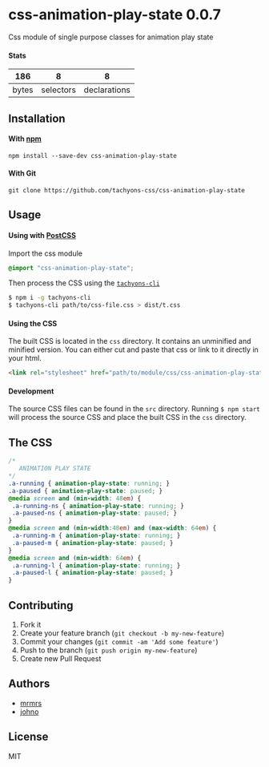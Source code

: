 # css-animation-play-state 0.0.7

Css module of single purpose classes for animation play state

#### Stats

186 | 8 | 8
---|---|---
bytes | selectors | declarations

## Installation

#### With [npm](https://npmjs.com)

```
npm install --save-dev css-animation-play-state
```

#### With Git

```
git clone https://github.com/tachyons-css/css-animation-play-state
```

## Usage

#### Using with [PostCSS](https://github.com/postcss/postcss)

Import the css module

```css
@import "css-animation-play-state";
```

Then process the CSS using the [`tachyons-cli`](https://github.com/tachyons-css/tachyons-cli)

```sh
$ npm i -g tachyons-cli
$ tachyons-cli path/to/css-file.css > dist/t.css
```

#### Using the CSS

The built CSS is located in the `css` directory. It contains an unminified and minified version.
You can either cut and paste that css or link to it directly in your html.

```html
<link rel="stylesheet" href="path/to/module/css/css-animation-play-state">
```

#### Development

The source CSS files can be found in the `src` directory.
Running `$ npm start` will process the source CSS and place the built CSS in the `css` directory.

## The CSS

```css
/*
   ANIMATION PLAY STATE
*/
.a-running { animation-play-state: running; }
.a-paused { animation-play-state: paused; }
@media screen and (min-width: 48em) {
 .a-running-ns { animation-play-state: running; }
 .a-paused-ns { animation-play-state: paused; }
}
@media screen and (min-width:48em) and (max-width: 64em) {
 .a-running-m { animation-play-state: running; }
 .a-paused-m { animation-play-state: paused; }
}
@media screen and (min-width: 64em) {
 .a-running-l { animation-play-state: running; }
 .a-paused-l { animation-play-state: paused; }
}
```

## Contributing

1. Fork it
2. Create your feature branch (`git checkout -b my-new-feature`)
3. Commit your changes (`git commit -am 'Add some feature'`)
4. Push to the branch (`git push origin my-new-feature`)
5. Create new Pull Request

## Authors

* [mrmrs](http://mrmrs.io)
* [johno](http://johnotander.com)

## License

MIT

